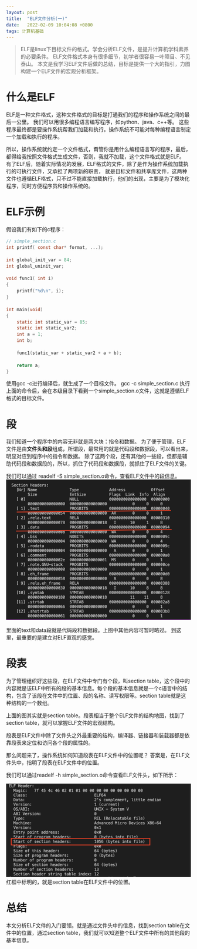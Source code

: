 ```yaml
---
layout: post
title:  "ELF文件分析(一)"
date:   2022-02-09 10:04:08 +0800
tags: 计算机基础
---
```


> ELF是linux下目标文件的格式。学会分析ELF文件，是提升计算机学科素养的必要条件。
> ELF文件格式本身有很多细节，初学者很容易一叶障目、不见泰山。
> 本文是我学习ELF文件后做的总结，目标是提供一个大的指引，力图构建一个ELF文件的宏观分析框架。

# 什么是ELF
ELF是一种文件格式，这种文件格式的目标是打通我们的程序和操作系统之间的最后一公里。
我们可以用很多编程语言编写程序，如python、java、c++等。
这些程序最终都是要操作系统帮我们加载和执行。操作系统不可能对每种编程语言制定一个加载和执行的程序。

所以，操作系统就约定一个文件格式，甭管你是用什么编程语言写的程序，最后，都得给我按照文件格式生成文件，否则，我就不加载，这个文件格式就是ELF。
有了ELF后，随着实际情况的发展，ELF格式的文件，除了是作为操作系统加载执行的可执行文件，又承担了两项新的职责，
就是目标文件和共享库文件，这两种文件也遵循ELF格式，只不过不能直接加载执行，他们的出现，主要是为了模块化程序，同时方便程序员和操作系统的。

# ELF示例
假设我们有如下的c程序：
```c
// simple_section.c
int printf( const char* format, ...);

int global_init_var = 84;
int global_uninit_var;

void func1( int i)
{
    printf("%d\n", i);
}

int main(void)
{
    static int static_var = 85;
    static int static_var2;
    int a = 1;
    int b;

    func1(static_var + static_var2 + a + b);

    return a;
}
```


使用gcc -c进行编译后，就生成了一个目标文件。 
gcc -c simple_section.c 执行上面的命令后，会在本级目录下看到一个simple_section.o文件，这就是遵循ELF格式的目标文件。


# 段
我们知道一个程序中的内容无非就是两大块：指令和数据。
为了便于管理，ELF文件是由**文件头和段**组成，所谓段，最常用的就是代码段和数据段，可以看出来，明显对应到程序中的指令和数据。
除了这两个段，还有其他的一些段，但都是辅助代码段和数据段的，所以，抓住了代码段和数据段，就抓住了ELF文件的关键。

我们可以通过 readelf -S simple_section.o命令，查看ELF文件中的段信息。
​
![](/images/posts/elf/one.png)

里面的text和data段就是代码段和数据段。上图中其他内容可暂时略过。
到这里，最重要的是建立对ELF直观的感觉。

# 段表

为了管理组织好这些段，在ELF文件中专门有个段，叫section table，这个段中的内容就是该ELF中所有的段的基本信息。每个段的基本信息就是一个c语言中的结构，包含了该段在文件中的位置、段的名称、读写权限等。section table就是这种结构的一个数组。

上面的图其实就是section table。段表相当于整个ELF文件的结构地图，找到了section table，就可以掌握ELF文件的宏观结构。

段表是ELF文件中除了文件头之外最重要的结构，编译器、链接器和装载器都是依靠段表来定位和访问各个段的属性的。


那么问题来了，操作系统如何知道段表在ELF文件中的位置呢？ 答案是，在ELF文件头中，指明了段表在ELF文件中的位置。

我们可以通过readelf -h simple_section.o命令查看ELF文件头，如下所示：
​

![](/images/posts/elf/two.png)
红框中标明的，就是section table在ELF文件中的位置。

# 总结

本文分析ELF文件的入门要领。就是通过文件头中的信息，找到section table在文件中的位置，通过section table，我们就可以知道整个ELF文件中所有的其他段的基本信息。

